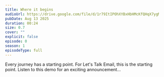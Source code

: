 ```yaml
---
title: Where it begins
audioUrl: https://drive.google.com/file/d/1r79ItIPOhXYBxHbHMcKfQHqX7ygMH1kW/preview
pubDate: Aug 13 2025
duration: 00:24
size: 0.7
cover: ""
explicit: false
episode: 0
season: 1
episodeType: full
---
```

Every journey has a starting point. For Let's Talk Email, this is the starting point. Listen to this demo for an exciting announcement...